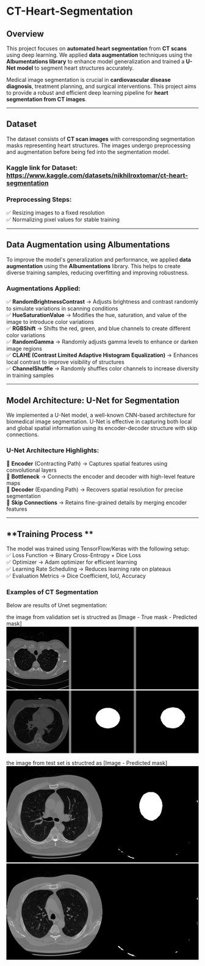 # CT-Heart-Segmentation

## **Overview**  
This project focuses on **automated heart segmentation** from **CT scans** using deep learning. We applied **data augmentation** techniques using the **Albumentations library** to enhance model generalization and trained a **U-Net model** to segment heart structures accurately.  

Medical image segmentation is crucial in **cardiovascular disease diagnosis**, treatment planning, and surgical interventions. This project aims to provide a robust and efficient deep learning pipeline for **heart segmentation from CT images**.  

---

## **Dataset** 
The dataset consists of **CT scan images** with corresponding segmentation masks representing heart structures. The images undergo preprocessing and augmentation before being fed into the segmentation model.  

### **Kaggle link for Dataset:** https://www.kaggle.com/datasets/nikhilroxtomar/ct-heart-segmentation

### **Preprocessing Steps:**
✅ Resizing images to a fixed resolution  
✅ Normalizing pixel values for stable training  

---

## **Data Augmentation using Albumentations**  
To improve the model's generalization and performance, we applied **data augmentation** using the **Albumentations** library. This helps to create diverse training samples, reducing overfitting and improving robustness.  

### **Augmentations Applied:**
✅ **RandomBrightnessContrast** → Adjusts brightness and contrast randomly to simulate variations in scanning conditions  
✅ **HueSaturationValue** → Modifies the hue, saturation, and value of the image to introduce color variations  
✅ **RGBShift** → Shifts the red, green, and blue channels to create different color variations  
✅ **RandomGamma** → Randomly adjusts gamma levels to enhance or darken image regions  
✅ **CLAHE (Contrast Limited Adaptive Histogram Equalization)** → Enhances local contrast to improve visibility of structures  
✅ **ChannelShuffle** → Randomly shuffles color channels to increase diversity in training samples  

---

## **Model Architecture: U-Net for Segmentation**  
We implemented a U-Net model, a well-known CNN-based architecture for biomedical image segmentation. U-Net is effective in capturing both local and global spatial information using its encoder-decoder structure with skip connections.  

### **U-Net Architecture Highlights:**
🔹 **Encoder** (Contracting Path) → Captures spatial features using convolutional layers  
🔹 **Bottleneck** → Connects the encoder and decoder with high-level feature maps  
🔹 **Decoder** (Expanding Path) → Recovers spatial resolution for precise segmentation  
🔹 **Skip Connections** → Retains fine-grained details by merging encoder features  

---

## **Training Process **  
The model was trained using TensorFlow/Keras with the following setup:  
✅ Loss Function → Binary Cross-Entropy + Dice Loss  
✅ Optimizer → Adam optimizer for efficient learning  
✅ Learning Rate Scheduling → Reduces learning rate on plateaus  
✅ Evaluation Metrics → Dice Coefficient, IoU, Accuracy  


### Examples of CT Segmentation
Below are results of Unet segmentation:

the image from validation set is structred as [Image - True mask - Predicted mask] 
![Heart Segmentation Visualization](results/CT1.png)  
![Heart Segmentation Visualization](results/CT3.png)

the image from test set is structred as [Image - Predicted mask] 
![Heart Segmentation Visualization](results/CT7.png)  
![Heart Segmentation Visualization](results/CT8.png)
